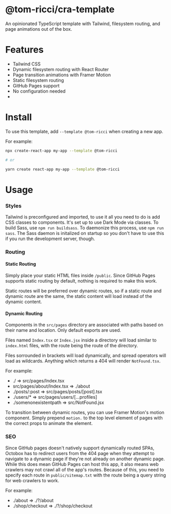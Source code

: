 # @tom-ricci/cra-template
An opinionated TypeScript template with Tailwind, filesystem routing, and page animations out of the box.

# Features
* Tailwind CSS
* Dynamic filesystem routing with React Router
* Page transition animations with Framer Motion
* Static filesystem routing
* GitHub Pages support
* No configuration needed
* 
# Install
To use this template, add `--template @tom-ricci` when creating a new app.

For example:

```sh
npx create-react-app my-app --template @tom-ricci

# or

yarn create react-app my-app --template @tom-ricci
```
# Usage
### Styles
Tailwind is preconfigured and imported, to use it all you need to do is add CSS classes to components. It's set up to use Dark Mode via classes. To build Sass, use `npm run buildsass`. To daemonize this process, use `npm run sass`. The Sass daemon is initalized on startup so you don't have to use this if you run the development server, though.

### Routing

#### Static Routing
Simply place your static HTML files inside `/public`. Since GitHub Pages supports static routing by default, nothing is required to make this work. 

Static routes will be preferred over dynamic routes, so if a static route and dynamic route are the same, the static content will load instead of the dynamic content.

#### Dynamic Routing
Components in the `src/pages` directory are associated with paths based on their name and location. Only default exports are used.

Files named `Index.tsx` or `Index.jsx` inside a directory will load similar to `index.html` files, with the route being the route of the directory.

Files sorrounded in brackets will load dynamically, and spread operators will load as wildcards. Anything which returns a 404 will render `NotFound.tsx`.

For example:
* ./ => src/pages/Index.tsx
* src/pages/about/Index.tsx => ./about
* ./posts/:post => src/pages/posts/[post].tsx
* ./users/* => src/pages/users/[...profiles]
* ./somenonexistentpath => src/NotFound.jsx

To transition between dynamic routes, you can use Framer Motion's motion component. Simply prepend `motion.` to the top level element of pages with the correct props to animate the element.

### SEO
Since GitHub pages doesn't natively support dynamically routed SPAs, Octobox has to redirect users from the 404 page when they attempt to navigate to a dynamic page if they're not already on another dynamic page. While this does mean GitHub Pages can host this app, it also means web crawlers may not crawl all of the app's routes. Because of this, you need to specify each route in `public/sitemap.txt` with the route being a query string for web crawlers to work. 

For example:
* ./about => ./?/about
* ./shop/checkout => ./?/shop/checkout
